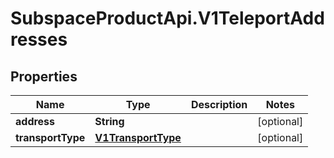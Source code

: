 # SubspaceProductApi.V1TeleportAddresses

## Properties

Name | Type | Description | Notes
------------ | ------------- | ------------- | -------------
**address** | **String** |  | [optional] 
**transportType** | [**V1TransportType**](V1TransportType.md) |  | [optional] 


